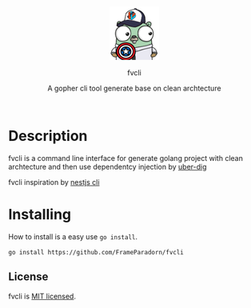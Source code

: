<p align="center">
    <img src="https://raw.githubusercontent.com/FrameParadorn/fvcli/main/logo.png" width="100px" style="margin: 0 auto"/>
<p/>
<p align="center">
    fvcli
<p/>
<p align="center">
    A gopher cli tool generate base on clean archtecture
<p/>

<br>

# Description

fvcli is a command line interface for generate golang project with clean
archtecture and then use dependentcy injection by
[uber-dig](https://github.com/uber-go/dig)

fvcli inspiration by [nestjs cli](https://docs.nestjs.com/cli/overview)

# Installing

How to install is a easy use `go install`.

```
go install https://github.com/FrameParadorn/fvcli
```

## License

fvcli is [MIT licensed](LICENSE).
